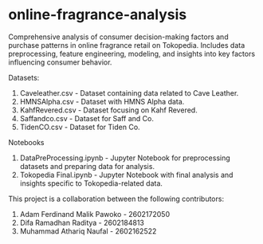 # online-fragrance-analysis
Comprehensive analysis of consumer decision-making factors and purchase patterns in online fragrance retail on Tokopedia. Includes data preprocessing, feature engineering, modeling, and insights into key factors influencing consumer behavior.

Datasets:
1. Caveleather.csv - Dataset containing data related to Cave Leather.
2. HMNSAlpha.csv - Dataset with HMNS Alpha data.
3. KahfRevered.csv - Dataset focusing on Kahf Revered.
4. Saffandco.csv - Dataset for Saff and Co.
5. TidenCO.csv - Dataset for Tiden Co.

Notebooks
1. DataPreProcessing.ipynb - Jupyter Notebook for preprocessing datasets and preparing data for analysis.
2. Tokopedia Final.ipynb - Jupyter Notebook with final analysis and insights specific to Tokopedia-related data.

This project is a collaboration between the following contributors:
1. Adam Ferdinand Malik Pawoko - 2602172050
2. Difa Ramadhan Raditya - 2602184813
3. Muhammad Athariq Naufal - 2602162522
